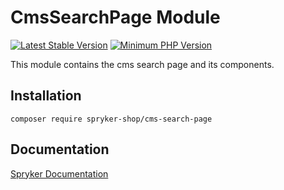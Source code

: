 # CmsSearchPage Module
[![Latest Stable Version](https://poser.pugx.org/spryker-shop/cms-search-page/v/stable.svg)](https://packagist.org/packages/spryker-shop/cms-search-page)
[![Minimum PHP Version](https://img.shields.io/badge/php-%3E%3D%208.0-8892BF.svg)](https://php.net/)

This module contains the cms search page and its components.

## Installation

```
composer require spryker-shop/cms-search-page
```

## Documentation

[Spryker Documentation](https://docs.spryker.com)
